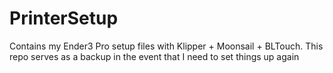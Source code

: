 # PrinterSetup
Contains my Ender3 Pro setup files with Klipper + Moonsail + BLTouch. This repo serves as a backup in the event that I need to set things up again
